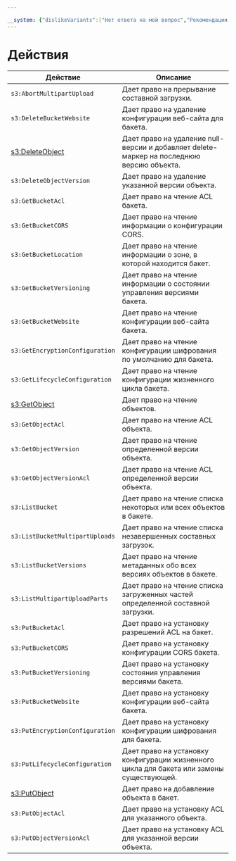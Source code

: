 ```yaml
---

__system: {"dislikeVariants":["Нет ответа на мой вопрос","Рекомендации не помогли","Содержание не соответсвует заголовку","Другое"]}
---
```

# Действия

Действие | Описание
----- | -----
`s3:AbortMultipartUpload` | Дает право на прерывание составной загрузки.
`s3:DeleteBucketWebsite` | Дает право на удаление конфигурации веб-сайта для бакета.
[s3:DeleteObject](../object/delete.md) | Дает право на удаление null-версии и добавляет delete-маркер на последнюю версию объекта.
`s3:DeleteObjectVersion` | Дает право на удаление указанной версии объекта.
`s3:GetBucketAcl` | Дает право на чтение ACL бакета.
`s3:GetBucketCORS` | Дает право на чтение информации о конфигурации CORS.
`s3:GetBucketLocation` | Дает право на чтение информации о зоне, в которой находится бакет.
`s3:GetBucketVersioning` | Дает право на чтение информации о состоянии управления версиями бакета.
`s3:GetBucketWebsite` | Дает право на чтение конфигурации веб-сайта бакета.
`s3:GetEncryptionConfiguration` | Дает право на чтение конфигурации шифрования по умолчанию для бакета.
`s3:GetLifecycleConfiguration` | Дает право на чтение конфигурации жизненного цикла бакета.
[s3:GetObject](../object/get.md) | Дает право на чтение объектов.
`s3:GetObjectAcl` | Дает право на чтение ACL объекта.
`s3:GetObjectVersion` | Дает право на чтение определенной версии объекта.
`s3:GetObjectVersionAcl` | Дает право на чтение ACL определенной версии объекта.
`s3:ListBucket` | Дает право на чтение списка некоторых или всех объектов в бакете.
`s3:ListBucketMultipartUploads` | Дает право на чтение списка незавершенных составных загрузок.
`s3:ListBucketVersions` | Дает право на чтение метаданных обо всех версиях объектов в бакете.
`s3:ListMultipartUploadParts` | Дает право на чтение списка загруженных частей определенной составной загрузки.
`s3:PutBucketAcl` | Дает право на установку разрешений ACL на бакет.
`s3:PutBucketCORS` | Дает право на установку конфигурации CORS бакета.
`s3:PutBucketVersioning` | Дает право на установку состояния управления версиями бакета.
`s3:PutBucketWebsite` | Дает право на установку конфигурации веб-сайта бакета.
`s3:PutEncryptionConfiguration` | Дает право на установку конфигурации шифрования для бакета.
`s3:PutLifecycleConfiguration` | Дает право на установку конфигурации жизненного цикла для бакета или замены существующей.
[s3:PutObject](../object/upload.md) | Дает право на добавление объекта в бакет.
`s3:PutObjectAcl` | Дает право на установку ACL для указанного объекта.
`s3:PutObjectVersionAcl` | Дает право на установку ACL для указанной версии объекта.
